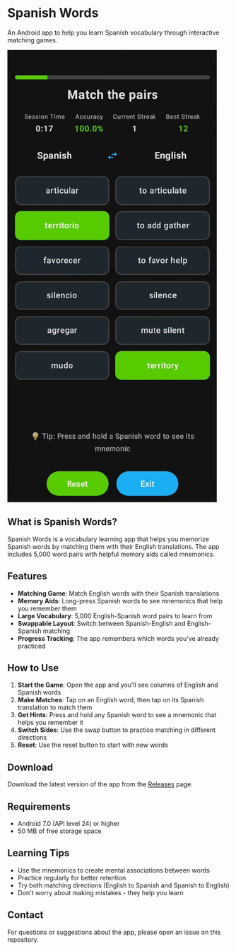 # Spanish Words

An Android app to help you learn Spanish vocabulary through interactive matching games.

![Spanish Words App](screenshot.jpg)

## What is Spanish Words?

Spanish Words is a vocabulary learning app that helps you memorize Spanish words by matching them with their English translations. The app includes 5,000 word pairs with helpful memory aids called mnemonics.

## Features

- **Matching Game**: Match English words with their Spanish translations
- **Memory Aids**: Long-press Spanish words to see mnemonics that help you remember them
- **Large Vocabulary**: 5,000 English-Spanish word pairs to learn from
- **Swappable Layout**: Switch between Spanish-English and English-Spanish matching
- **Progress Tracking**: The app remembers which words you've already practiced


## How to Use

1. **Start the Game**: Open the app and you'll see columns of English and Spanish words
2. **Make Matches**: Tap on an English word, then tap on its Spanish translation to match them
3. **Get Hints**: Press and hold any Spanish word to see a mnemonic that helps you remember it
4. **Switch Sides**: Use the swap button to practice matching in different directions
5. **Reset**: Use the reset button to start with new words

## Download

Download the latest version of the app from the [Releases](https://github.com/roundyyy/Spanish_Words_Game/releases/tag/0.1) page.

## Requirements

- Android 7.0 (API level 24) or higher
- 50 MB of free storage space

## Learning Tips

- Use the mnemonics to create mental associations between words
- Practice regularly for better retention
- Try both matching directions (English to Spanish and Spanish to English)
- Don't worry about making mistakes - they help you learn

## Contact

For questions or suggestions about the app, please open an issue on this repository. 
